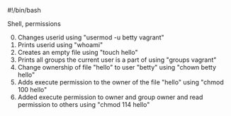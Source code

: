 #!/bin/bash 

Shell, permissions

0. Changes userid using "usermod -u betty vagrant"
1. Prints userid using "whoami"
2. Creates an empty file using "touch hello"
3. Prints all groups the current user is a part of using "groups vagrant"
4. Change ownership of file "hello" to user "betty" using "chown betty hello"
5. Adds execute permission to the owner of the file "hello" using "chmod 100 hello"
6. Added execute permission to owner and group owner and read permission to others using "chmod 114 hello" 
